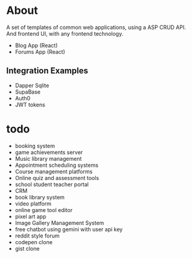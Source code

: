 # About
A set of templates of common web applications, using a ASP CRUD API. And frontend UI, with any frontend technology.

* Blog App (React)
* Forums App (React)

## Integration Examples
* Dapper Sqlite
* SupaBase
* Auth0
* JWT tokens

# todo
* booking system
* game achievements server
* Music library management
* Appointment scheduling systems
* Course management platforms
* Online quiz and assessment tools
* school student teacher portal
* CRM
* book library system
* video platform
* online game tool editor
* pixel art app
* Image Gallery Management System
* free chatbot using gemini with user api key
* reddit style forum
* codepen clone
* gist clone
